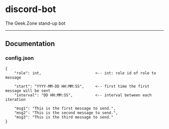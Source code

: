 # discord-bot

The Geek.Zone stand-up bot

---
## Documentation

### config.json
```
{
    "role": int,                        <-- int: role id of role to message

    "start": "YYYY-MM-DD HH:MM:SS",     <-- first time the first message will be sent
    "interval": "DD HH:MM:SS",          <-- interval between each iteration

    "msg1": "This is the first message to send.",
    "msg2": "This is the second message to send.",
    "msg3": "This is the third message to send."
}
```